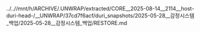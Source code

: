 ../..//mnt/h/ARCHIVE/.UNWRAP/extracted/CORE__2025-08-14__2114__host-duri-head-/__UNWRAP/37cd7f6acf/duri_snapshots/2025-05-28__감정시스템_백업/2025-05-28__감정시스템_백업/RESTORE.md
